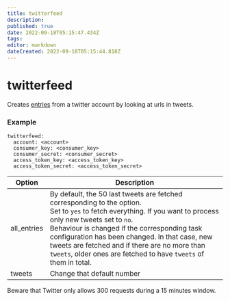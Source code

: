 ```yaml
---
title: twitterfeed
description: 
published: true
date: 2022-09-18T05:15:47.434Z
tags: 
editor: markdown
dateCreated: 2022-09-18T05:15:44.818Z
---
```


# twitterfeed
Creates [entries](/Entry) from a twitter account by looking at urls in tweets. 

### Example
```text
twitterfeed:
  account: <account>
  consumer_key: <consumer_key>
  consumer_secret: <consumer_secret>
  access_token_key: <access_token_key>
  access_token_secret: <access_token_secret>
```

| Option | Description |
| ---|---|
| all_entries | By default, the 50 last tweets are fetched corresponding to the option. <br>Set to `yes` to fetch everything. If you want to process only new tweets set to `no`. <br>Behaviour is changed if the corresponding task configuration has been changed. In that case, new tweets are fetched and if there are no more than `tweets`, older ones are fetched to have `tweets` of them in total. |
| tweets | Change that default number| 

Beware that Twitter only allows 300 requests during a 15 minutes window.
